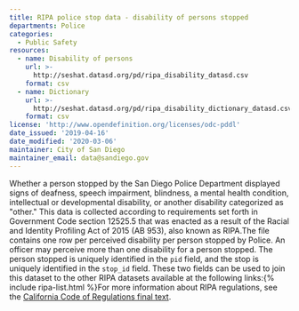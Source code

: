 ```yaml
---
title: RIPA police stop data - disability of persons stopped
departments: Police
categories:
  - Public Safety
resources:
  - name: Disability of persons
    url: >-
      http://seshat.datasd.org/pd/ripa_disability_datasd.csv
    format: csv
  - name: Dictionary
    url: >-
      http://seshat.datasd.org/pd/ripa_disability_dictionary_datasd.csv
    format: csv
license: 'http://www.opendefinition.org/licenses/odc-pddl'
date_issued: '2019-04-16'
date_modified: '2020-03-06'
maintainer: City of San Diego
maintainer_email: data@sandiego.gov
---
```

Whether a person stopped by the San Diego Police Department displayed signs of deafness, speech impairment, blindness, a mental health condition, intellectual or developmental disability, or another disability categorized as "other." This data is collected according to requirements set forth in Government Code section 12525.5 that was enacted as a result of the Racial and Identity Profiling Act of 2015 (AB 953), also known as RIPA.<!--more-->The file contains one row per perceived disability per person stopped by Police. An officer may perceive more than one disability for a person stopped. The person stopped is uniquely identified in the `pid` field, and the stop is uniquely identified in the `stop_id` field. These two fields can be used to join this dataset to the other RIPA datasets available at the following links:{% include ripa-list.html %}For more information about RIPA regulations, see the [California Code of Regulations final text](https://oag.ca.gov/sites/all/files/agweb/pdfs/ripa/stop-data-reg-final-text-110717.pdf?).